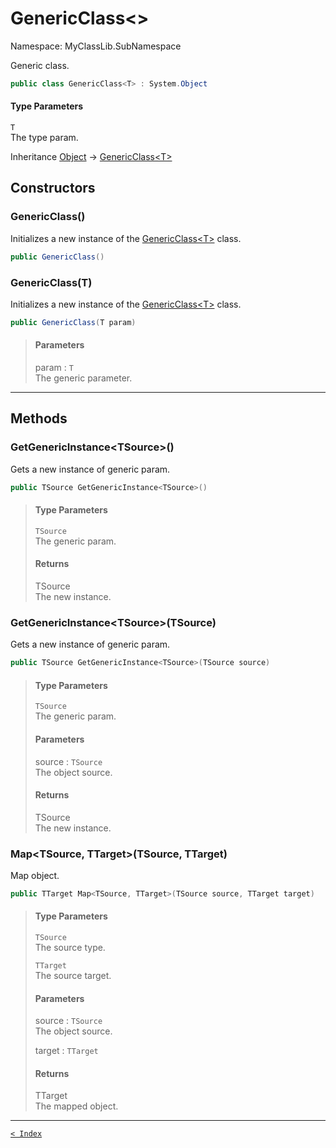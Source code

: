 # GenericClass&lt;&gt;

Namespace: MyClassLib.SubNamespace

Generic class.

```csharp
public class GenericClass<T> : System.Object
```

#### Type Parameters

`T`<br>The type param.

Inheritance [Object](https://docs.microsoft.com/en-us/dotnet/api/system.object) → [GenericClass&lt;T&gt;](GenericClass-1.md)

## Constructors

### GenericClass()

Initializes a new instance of the [GenericClass&lt;T&gt;](GenericClass-1.md) class.

```csharp
public GenericClass()
```

> 

### GenericClass(T)

Initializes a new instance of the [GenericClass&lt;T&gt;](GenericClass-1.md) class.

```csharp
public GenericClass(T param)
```

> #### Parameters
> 
> param : `T`<br>The generic parameter.
> 

---

## Methods

### GetGenericInstance&lt;TSource&gt;()

Gets a new instance of generic param.

```csharp
public TSource GetGenericInstance<TSource>()
```

> #### Type Parameters
> 
> `TSource`<br>The generic param.
> 
> #### Returns
> 
> TSource<br>The new instance.
> 

### GetGenericInstance&lt;TSource&gt;(TSource)

Gets a new instance of generic param.

```csharp
public TSource GetGenericInstance<TSource>(TSource source)
```

> #### Type Parameters
> 
> `TSource`<br>The generic param.
> 
> #### Parameters
> 
> source : `TSource`<br>The object source.
> 
> #### Returns
> 
> TSource<br>The new instance.
> 

### Map&lt;TSource, TTarget&gt;(TSource, TTarget)

Map object.

```csharp
public TTarget Map<TSource, TTarget>(TSource source, TTarget target)
```

> #### Type Parameters
> 
> `TSource`<br>The source type.
> 
> `TTarget`<br>The source target.
> 
> #### Parameters
> 
> source : `TSource`<br>The object source.
> 
> target : `TTarget`<br>
> 
> #### Returns
> 
> TTarget<br>The mapped object.
> 

---

[`< Index`](..\..\index.md)
